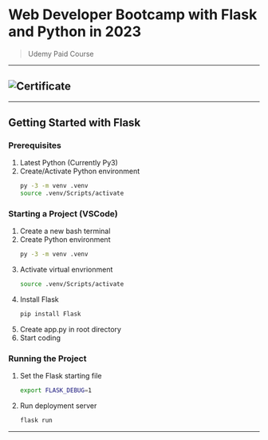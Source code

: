 # Web Developer Bootcamp with Flask and Python in 2023

> Udemy Paid Course

---

## ![Certificate](https://rsham.co.id/wp-content/uploads/2021/03/image-placeholder.jpg)

---

## Getting Started with Flask

### Prerequisites

1. Latest Python (Currently Py3)
2. Create/Activate Python environment
   ```bash
   py -3 -m venv .venv
   source .venv/Scripts/activate
   ```

### Starting a Project (VSCode)

1. Create a new bash terminal
2. Create Python environment
   ```bash
   py -3 -m venv .venv
   ```
3. Activate virtual envrionment
   ```bash
   source .venv/Scripts/activate
   ```
4. Install Flask
   ```bash
   pip install Flask
   ```
5. Create app.py in root directory
6. Start coding

### Running the Project

1. Set the Flask starting file
   ```bash
   export FLASK_DEBUG=1
   ```
2. Run deployment server
   ```bash
   flask run
   ```

---
